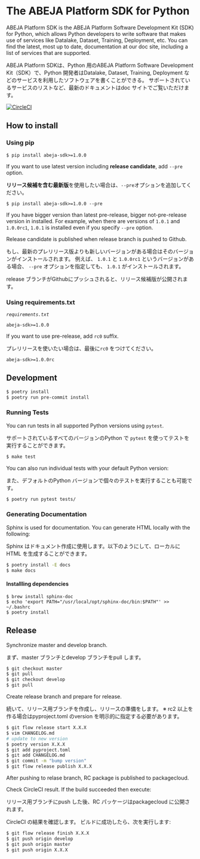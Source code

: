 # The ABEJA Platform SDK for Python

ABEJA Platform SDK is the ABEJA Platform Software Development Kit (SDK) for Python, which allows Python developers to write software that makes use of services like Datalake, Dataset, Training, Deployment, etc. You can find the latest, most up to date, documentation at our doc site, including a list of services that are supported.

ABEJA Platform SDKは、Python 用のABEJA Platform Software Development Kit（SDK）で、Python 開発者はDatalake, Dataset, Training, Deployment などのサービスを利用したソフトウェアを書くことができる。
サポートされているサービスのリストなど、最新のドキュメントはdoc サイトでご覧いただけます。

[![CircleCI](https://circleci.com/gh/abeja-inc/abeja-platform-sdk.svg?style=svg)](https://circleci.com/gh/abeja-inc/abeja-platform-sdk)

## How to install

### Using pip

```
$ pip install abeja-sdk>=1.0.0
```

If you want to use latest version including **release candidate**, add `--pre` option.

**リリース候補を含む最新版**を使用したい場合は、`--pre`オプションを追加してください。

```
$ pip install abeja-sdk>=1.0.0 --pre
```

If you have bigger version than latest pre-release, bigger not-pre-release version in installed.
For example, when there are versions of `1.0.1` and `1.0.0rc1`, `1.0.1` is installed even if you specify `--pre` option.

Release candidate is published when release branch is pushed to Github.

もし、最新のプレリリース版よりも新しいバージョンがある場合はそのバージョンがインストールされます。
例えば、 `1.0.1` と `1.0.0rc1` というバージョンがある場合、 `--pre` オプションを指定しても、 `1.0.1` がインストールされます。

release ブランチがGithubにプッシュされると、リリース候補版が公開されます。

### Using requirements.txt

_`requirements.txt`_

```
abeja-sdk>=1.0.0
```

If you want to use pre-release, add `rc0` suffix.

プレリリースを使いたい場合は、最後に`rc0` をつけてください。

```
abeja-sdk>=1.0.0rc
```

## Development

```bash
$ poetry install
$ poetry run pre-commit install
```

### Running Tests

You can run tests in all supported Python versions using `pytest`.

サポートされているすべてのバージョンのPython で `pytest` を使ってテストを実行することができます。

```bash
$ make test
```

You can also run individual tests with your default Python version:

また、デフォルトのPython バージョンで個々のテストを実行することも可能です。

```bash
$ poetry run pytest tests/
```

### Generating Documentation

Sphinx is used for documentation. You can generate HTML locally with the following:

Sphinx はドキュメント作成に使用します。以下のようにして、ローカルにHTML を生成することができます。

```bash
$ poetry install -E docs
$ make docs
```

#### Installling dependencies

```
$ brew install sphinx-doc
$ echo 'export PATH="/usr/local/opt/sphinx-doc/bin:$PATH"' >> ~/.bashrc
$ poetry install
```

## Release

Synchronize master and develop branch.

まず、master ブランチとdevelop ブランチをpull します。

```bash
$ git checkout master
$ git pull
$ git checkout develop
$ git pull
```

Create release branch and prepare for release.

続いて、リリース用ブランチを作成し、リリースの準備をします。
※ rc2 以上を作る場合はpyproject.toml のversion を明示的に指定する必要があります。

```bash
$ git flow release start X.X.X
$ vim CHANGELOG.md
# update to new version
$ poetry version X.X.X
$ git add pyproject.toml
$ git add CHANGELOG.md
$ git commit -m "bump version"
$ git flow release publish X.X.X
```

After pushing to relase branch, RC package is published to packagecloud.

Check CircleCI result.
If the build succeeded then execute:

リリース用ブランチにpush した後、RC パッケージはpackagecloud に公開されます。

CircleCI の結果を確認します。
ビルドに成功したら、次を実行します:

```bash
$ git flow release finish X.X.X
$ git push origin develop
$ git push origin master
$ git push origin X.X.X
```
